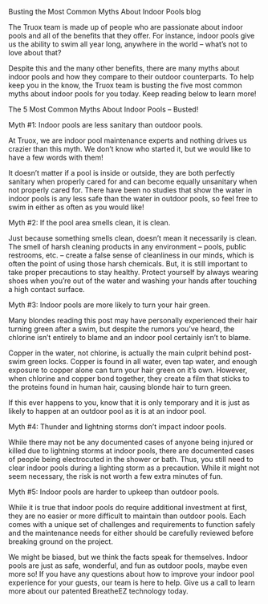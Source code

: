 Busting the Most Common Myths About Indoor Pools
blog

The Truox team is made up of people who are passionate about indoor pools and all of the benefits that they offer. For instance, indoor pools give us the ability to swim all year long, anywhere in the world – what’s not to love about that?

Despite this and the many other benefits, there are many myths about indoor pools and how they compare to their outdoor counterparts. To help keep you in the know, the Truox team is busting the five most common myths about indoor pools for you today. Keep reading below to learn more!

The 5 Most Common Myths About Indoor Pools – Busted!

Myth #1: Indoor pools are less sanitary than outdoor pools.

At Truox, we are indoor pool maintenance experts and nothing drives us crazier than this myth. We don’t know who started it, but we would like to have a few words with them!

It doesn’t matter if a pool is inside or outside, they are both perfectly sanitary when properly cared for and can become equally unsanitary when not properly cared for. There have been no studies that show the water in indoor pools is any less safe than the water in outdoor pools, so feel free to swim in either as often as you would like!

Myth #2: If the pool area smells clean, it is clean.

Just because something smells clean, doesn’t mean it necessarily is clean. The smell of harsh cleaning products in any environment – pools, public restrooms, etc. – create a false sense of cleanliness in our minds, which is often the point of using those harsh chemicals. But, it is still important to take proper precautions to stay healthy. Protect yourself by always wearing shoes when you’re out of the water and washing your hands after touching a high contact surface.

Myth #3: Indoor pools are more likely to turn your hair green.

Many blondes reading this post may have personally experienced their hair turning green after a swim, but despite the rumors you’ve heard, the chlorine isn’t entirely to blame and an indoor pool certainly isn’t to blame.

Copper in the water, not chlorine, is actually the main culprit behind post-swim green locks. Copper is found in all water, even tap water, and enough exposure to copper alone can turn your hair green on it’s own. However, when chlorine and copper bond together, they create a film that sticks to the proteins found in human hair, causing blonde hair to turn green.

If this ever happens to you, know that it is only temporary and it is just as likely to happen at an outdoor pool as it is at an indoor pool.

Myth #4: Thunder and lightning storms don’t impact indoor pools.

While there may not be any documented cases of anyone being injured or killed due to lightning storms at indoor pools, there are documented cases of people being electrocuted in the shower or bath. Thus, you still need to clear indoor pools during a lighting storm as a precaution. While it might not seem necessary, the risk is not worth a few extra minutes of fun.

Myth #5: Indoor pools are harder to upkeep than outdoor pools.

While it is true that indoor pools do require additional investment at first, they are no easier or more difficult to maintain than outdoor pools. Each comes with a unique set of challenges and requirements to function safely and the maintenance needs for either should be carefully reviewed before breaking ground on the project.

We might be biased, but we think the facts speak for themselves. Indoor pools are just as safe, wonderful, and fun as outdoor pools, maybe even more so! If you have any questions about how to improve your indoor pool experience for your guests, our team is here to help. Give us a call to learn more about our patented BreatheEZ technology today.
